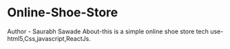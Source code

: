 # Online-Shoe-Store
Author - Saurabh Sawade
About-this is a simple online shoe store
tech use-html5,Css,javascript,ReactJs.
